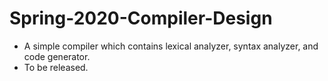 # Spring-2020-Compiler-Design
- A simple compiler which contains lexical analyzer, syntax analyzer, and code generator.
- To be released.
